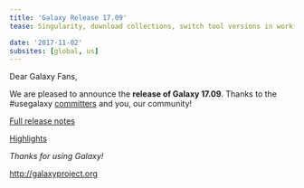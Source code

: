 ```yaml
---
title: 'Galaxy Release 17.09'
tease: Singularity, download collections, switch tool versions in workflows,...

date: '2017-11-02'
subsites: [global, us]
---
```

Dear Galaxy Fans,

We are pleased to announce the **release of Galaxy 17.09**. Thanks to the #usegalaxy [committers](https://github.com/galaxyproject/galaxy/blob/dev/doc/source/project/organization.rst) and you, our community!

[Full release notes](https://docs.galaxyproject.org/en/master/releases/17.09_announce.html)

[Highlights](https://docs.galaxyproject.org/en/master/releases/17.09_announce.html#highlights)

_Thanks for using Galaxy!_

http://galaxyproject.org
